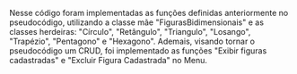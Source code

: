 Nesse código foram implementadas as funções definidas anteriormente no pseudocódigo, utilizando a classe mãe "FigurasBidimensionais" e as classes herdeiras: "Círculo", "Retângulo", "Triangulo", "Losango", "Trapézio", "Pentagono" e "Hexagono". Ademais, visando tornar o pseudocódigo um CRUD, foi implementado as funções "Exibir figuras cadastradas" e "Excluir Figura Cadastrada" no Menu.
